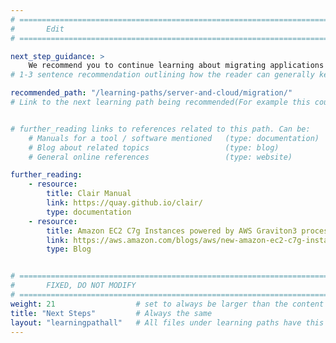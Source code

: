 ```yaml
---
# ================================================================================
#       Edit
# ================================================================================

next_step_guidance: >
    We recommend you to continue learning about migrating applications to Arm.
# 1-3 sentence recommendation outlining how the reader can generally keep learning about these topics, and a specific explanation of why the next step is being recommended.

recommended_path: "/learning-paths/server-and-cloud/migration/"
# Link to the next learning path being recommended(For example this could be /learning-paths/server-and-cloud/mongodb).


# further_reading links to references related to this path. Can be:
    # Manuals for a tool / software mentioned   (type: documentation)
    # Blog about related topics                 (type: blog)
    # General online references                 (type: website)

further_reading:
    - resource:
        title: Clair Manual
        link: https://quay.github.io/clair/
        type: documentation
    - resource:
        title: Amazon EC2 C7g Instances powered by AWS Graviton3 processors
        link: https://aws.amazon.com/blogs/aws/new-amazon-ec2-c7g-instances-powered-by-aws-graviton3-processors/
        type: Blog


# ================================================================================
#       FIXED, DO NOT MODIFY
# ================================================================================
weight: 21                  # set to always be larger than the content in this path, and one more than 'review'
title: "Next Steps"         # Always the same
layout: "learningpathall"   # All files under learning paths have this same wrapper
---
```

